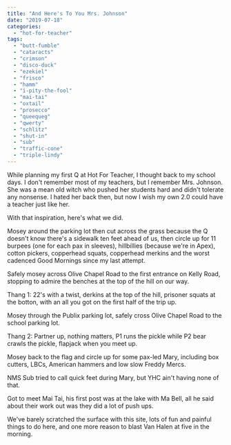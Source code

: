 ```yaml
---
title: "And Here's To You Mrs. Johnson"
date: "2019-07-18"
categories: 
  - "hot-for-teacher"
tags: 
  - "butt-fumble"
  - "cataracts"
  - "crimson"
  - "disco-duck"
  - "ezekiel"
  - "frisco"
  - "hamm"
  - "i-pity-the-fool"
  - "mai-tai"
  - "oxtail"
  - "prosecco"
  - "queequeg"
  - "qwerty"
  - "schlitz"
  - "shut-in"
  - "sub"
  - "traffic-cone"
  - "triple-lindy"
---
```


While planning my first Q at Hot For Teacher, I thought back to my school days. I don't remember most of my teachers, but I remember Mrs. Johnson. She was a mean old witch who pushed her students hard and didn't tolerate any nonsense. I hated her back then, but now I wish my own 2.0 could have a teacher just like her.

With that inspiration, here's what we did.

Mosey around the parking lot then cut across the grass because the Q doesn't know there's a sidewalk ten feet ahead of us, then circle up for 11 burpees (one for each pax in sleeves), hillbillies (because we're in Apex), cotton pickers, copperhead squats, copperhead merkins and the worst cadenced Good Mornings since my last attempt.

Safely mosey across Olive Chapel Road to the first entrance on Kelly Road, stopping to admire the benches at the top of the hill on our way.

Thang 1: 22's with a twist, derkins at the top of the hill, prisoner squats at the botton, with an all you got on the first half of the trip up.

Mosey through the Publix parking lot, safely cross Olive Chapel Road to the school parking lot.

Thang 2: Partner up, nothing matters, P1 runs the pickle while P2 bear crawls the pickle, flapjack when you meet up.

Mosey back to the flag and circle up for some pax-led Mary, including box cutters, LBCs, American hammers and low slow Freddy Mercs.

NMS Sub tried to call quick feet during Mary, but YHC ain't having none of that.

Got to meet Mai Tai, his first post was at the lake with Ma Bell, all he said about their work out was they did a lot of push ups.

We've barely scratched the surface with this site, lots of fun and painful things to do here, and one more reason to blast Van Halen at five in the morning.
